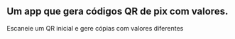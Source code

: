 ## Um app que gera códigos QR de pix com valores.

Escaneie um QR inicial e gere cópias com valores diferentes
